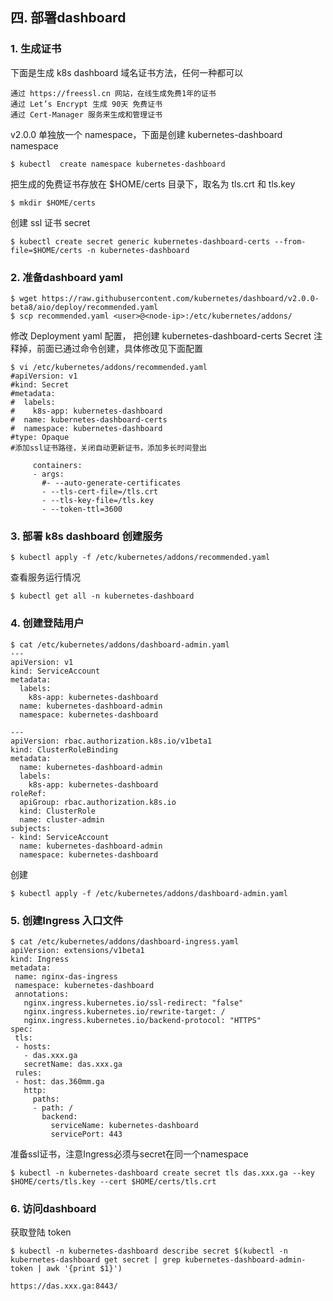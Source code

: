 ## 四. 部署dashboard
### 1. 生成证书
下面是生成 k8s dashboard 域名证书方法，任何一种都可以
```
通过 https://freessl.cn 网站，在线生成免费1年的证书
通过 Let’s Encrypt 生成 90天 免费证书
通过 Cert-Manager 服务来生成和管理证书
```
v2.0.0 单独放一个 namespace，下面是创建 kubernetes-dashboard namespace
```
$ kubectl  create namespace kubernetes-dashboard
```
把生成的免费证书存放在 $HOME/certs 目录下，取名为 tls.crt 和 tls.key
```
$ mkdir $HOME/certs
```
创建 ssl 证书 secret
```
$ kubectl create secret generic kubernetes-dashboard-certs --from-file=$HOME/certs -n kubernetes-dashboard
```
### 2. 准备dashboard yaml
```
$ wget https://raw.githubusercontent.com/kubernetes/dashboard/v2.0.0-beta8/aio/deploy/recommended.yaml
$ scp recommended.yaml <user>@<node-ip>:/etc/kubernetes/addons/
```
修改 Deployment yaml 配置， 把创建 kubernetes-dashboard-certs Secret 注释掉，前面已通过命令创建，具体修改见下面配置
 ```
 $ vi /etc/kubernetes/addons/recommended.yaml
#apiVersion: v1
#kind: Secret
#metadata:
#  labels:
#    k8s-app: kubernetes-dashboard
#  name: kubernetes-dashboard-certs
#  namespace: kubernetes-dashboard
#type: Opaque
#添加ssl证书路径，关闭自动更新证书，添加多长时间登出

      containers:
      - args:
        #- --auto-generate-certificates
        - --tls-cert-file=/tls.crt
        - --tls-key-file=/tls.key
        - --token-ttl=3600
```
### 3. 部署 k8s dashboard 创建服务
```
$ kubectl apply -f /etc/kubernetes/addons/recommended.yaml
```
查看服务运行情况
```
$ kubectl get all -n kubernetes-dashboard
```
### 4. 创建登陆用户
```
$ cat /etc/kubernetes/addons/dashboard-admin.yaml
---
apiVersion: v1
kind: ServiceAccount
metadata:
  labels:
    k8s-app: kubernetes-dashboard
  name: kubernetes-dashboard-admin
  namespace: kubernetes-dashboard
 
---
apiVersion: rbac.authorization.k8s.io/v1beta1
kind: ClusterRoleBinding
metadata:
  name: kubernetes-dashboard-admin
  labels:
    k8s-app: kubernetes-dashboard
roleRef:
  apiGroup: rbac.authorization.k8s.io
  kind: ClusterRole
  name: cluster-admin
subjects:
- kind: ServiceAccount
  name: kubernetes-dashboard-admin
  namespace: kubernetes-dashboard
 ```
 创建
 ```
 $ kubectl apply -f /etc/kubernetes/addons/dashboard-admin.yaml
 ```
 ### 5. 创建Ingress 入口文件
 ```
$ cat /etc/kubernetes/addons/dashboard-ingress.yaml
 apiVersion: extensions/v1beta1
kind: Ingress
metadata:
  name: nginx-das-ingress
  namespace: kubernetes-dashboard
  annotations:
    nginx.ingress.kubernetes.io/ssl-redirect: "false"
    nginx.ingress.kubernetes.io/rewrite-target: /
    nginx.ingress.kubernetes.io/backend-protocol: "HTTPS"
spec:
  tls:
  - hosts:
    - das.xxx.ga
    secretName: das.xxx.ga
  rules:
  - host: das.360mm.ga
    http:
      paths:
      - path: /
        backend:
          serviceName: kubernetes-dashboard
          servicePort: 443
 ```
 准备ssl证书，注意Ingress必须与secret在同一个namespace
 ```
 $ kubectl -n kubernetes-dashboard create secret tls das.xxx.ga --key $HOME/certs/tls.key --cert $HOME/certs/tls.crt
```
### 6. 访问dashboard
获取登陆 token
```
$ kubectl -n kubernetes-dashboard describe secret $(kubectl -n kubernetes-dashboard get secret | grep kubernetes-dashboard-admin-token | awk '{print $1}')

https://das.xxx.ga:8443/
```
